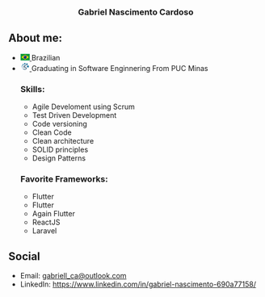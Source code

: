 
<h3 align="center">Gabriel Nascimento Cardoso</h3>

## About me:
* <a href="#"> <img width="18px" src="https://github.com/gncgabriel/gncgabriel/blob/main/Images/BrasilFlag.png?raw=true" /> </a> Brazilian
* <a target="_blank" href="https://icei.pucminas.br/index.php/cursos/graduacao/engenharia-de-software"> <img width="18px" src="https://github.com/gncgabriel/gncgabriel/blob/main/Images/ESLogo.png?raw=true" /> </a>  Graduating in Software Enginnering From PUC Minas
  ### Skills:
  * Agile Develoment using Scrum 
  * Test Driven Development
  * Code versioning
  * Clean Code
  * Clean architecture
  * SOLID principles
  * Design Patterns
  ### Favorite Frameworks:
  * Flutter
  * Flutter
  * Again Flutter
  * ReactJS
  * Laravel
## Social
* Email: gabriell_ca@outlook.com
* LinkedIn: https://www.linkedin.com/in/gabriel-nascimento-690a77158/
